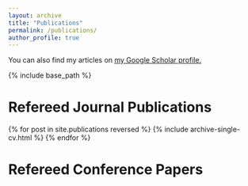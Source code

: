```yaml
---
layout: archive
title: "Publications"
permalink: /publications/
author_profile: true
---
```



You can also find my articles on <u><a href="{{https://scholar.google.es/citations?user=9d5iV8oAAAAJ&hl=en&oi=ao}}">my Google Scholar profile</a>.</u>


{% include base_path %}

Refereed Journal Publications
===

{% for post in site.publications reversed %}
{% include archive-single-cv.html %} 
{% endfor %}


Refereed Conference Papers
===
